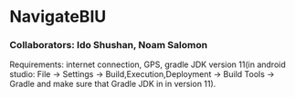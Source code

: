 # NavigateBIU
### Collaborators: Ido Shushan, Noam Salomon
Requirements: internet connection, GPS, gradle JDK version 11(in android studio: File -> Settings -> Build,Execution,Deployment -> Build Tools -> Gradle and make sure that Gradle JDK in in version 11).

